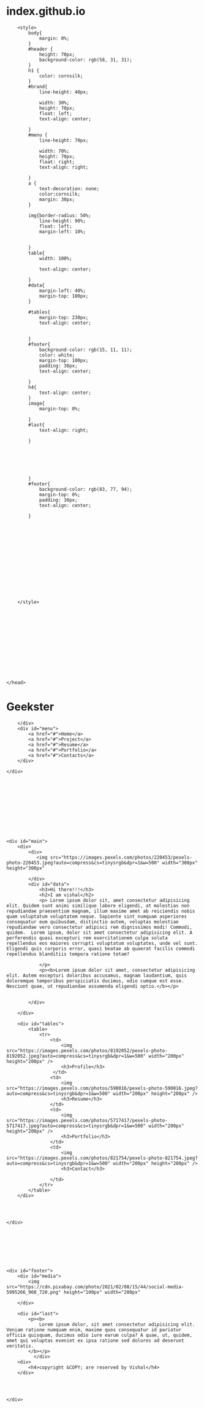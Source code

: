 # index.github.io

<html>
    <head>
        <link rel="stylesheet" type="text/css" href="style.css">
        <link rel="stylesheet" href="https://cdn.jsdelivr.net/npm/@fortawesome/fontawesome-free@5.15.4/css/fontawesome.min.css">

        <style>
            body{
                margin: 0%;
            }
            #header {
                height: 70px;
                background-color: rgb(58, 31, 31);
            }
            h1 {
                color: cornsilk;
            }
            #brand{
                line-height: 40px;
            
                width: 30%;
                height: 70px;
                float: left;
                text-align: center;

            }
            #menu {
                line-height: 70px;
            
                width: 70%;
                height: 70px;
                float: right;
                text-align: right;

            }
            a {
                text-decoration: none;
                color:cornsilk;
                margin: 30px;
            }

            img{border-radius: 50%;
                line-height: 90%;
                float: left;
                margin-left: 10%;
                
            
            }
            table{
                width: 100%;
               
                text-align: center;
                
            }
            #data{
                margin-left: 40%;
                margin-top: 100px;
            }

            #tables{
                margin-top: 230px;
                text-align: center;
            
                
            }
            #footer{
                background-color: rgb(15, 11, 11);
                color: white;
                margin-top: 100px;
                padding: 30px;
                text-align: center;
        
            }
            h4{
                text-align: center;
            }
            image{
                margin-top: 0%;

            }
            #last{
                text-align: right;
                
            }

            

    


            }
            #footer{
                background-color: rgb(83, 77, 94);
                margin-top: 0%;
                padding: 30px;
                text-align: center;
                
            }




            

           
            
             
           
           
           



        </style>














    </head>


<body>
    <div id="header">
        <div id="brand">
            <h1>Geekster</h1>




        </div>
        <div id="menu">
            <a href="#">Home</a>
            <a href="#">Project</a>
            <a href="#">Resume</a>
            <a href="#">Portfolio</a>
            <a href="#">Contacts</a>
        </div>

    </div>












    <div id="main">
        <div>
            <div>
               <img src="https://images.pexels.com/photos/220453/pexels-photo-220453.jpeg?auto=compress&cs=tinysrgb&dpr=1&w=500" width="300px" height="300px"
                
            </div>
            <div id="data">
                <h3>Hi there!!!</h3>
                <h2>I am vishal</h2>
                <p> Lorem ipsum dolor sit, amet consectetur adipisicing elit. Quidem sunt animi similique labore eligendi, at molestias non repudiandae praesentium magnam, illum maxime amet ab reiciendis nobis quam voluptatum voluptatem neque. Sapiente sint numquam asperiores consequatur eum quibusdam, distinctio autem, voluptas molestiae repudiandae vero consectetur adipisci rem dignissimos modi! Commodi, quidem.  Lorem ipsum, dolor sit amet consectetur adipisicing elit. A perferendis quasi excepturi rem exercitationem culpa soluta repellendus eos maiores corrupti voluptatum voluptates, unde vel sunt. Eligendi quis corporis error, quasi beatae ab quaerat facilis commodi repellendus blanditiis tempora ratione totam?
                     
                </p>
                <p><b>Lorem ipsum dolor sit amet, consectetur adipisicing elit. Autem excepturi doloribus accusamus, magnam laudantium, quis doloremque temporibus perspiciatis ducimus, odio cumque est esse. Nesciunt quae, ut repudiandae assumenda eligendi optio.</b></p>


            </div>

        </div>

        <div id="tables">
            <table>
                <tr>
                    <td>
                        <img src="https://images.pexels.com/photos/8192052/pexels-photo-8192052.jpeg?auto=compress&cs=tinysrgb&dpr=1&w=500" width="200px" height="200px" />
                        <h3>Profile</h3>
                     </td>
                    <td>
                        <img src="https://images.pexels.com/photos/590016/pexels-photo-590016.jpeg?auto=compress&cs=tinysrgb&dpr=1&w=500" width="200px" height="200px" />
                        <h3>Resume</h3>
                    </td>
                    <td>
                        <img src="https://images.pexels.com/photos/5717417/pexels-photo-5717417.jpeg?auto=compress&cs=tinysrgb&dpr=1&w=500" width="200px" height="200px" />
                        <h3>Portfolio</h3>
                    </td>
                    <td>
                        <img src="https://images.pexels.com/photos/821754/pexels-photo-821754.jpeg?auto=compress&cs=tinysrgb&dpr=1&w=500" width="200px" height="200px" />
                        <h3>Contact</h3>
                        
                    </td>
                </tr>
            </table>
        </div>




    </div>








    <div id="footer">
        <div id="media">
            <img src="https://cdn.pixabay.com/photo/2021/02/08/15/44/social-media-5995266_960_720.png" height="100px" width="200px"

        </div>
       
        <div id="last"> 
            <p><b>
                Lorem ipsum dolor, sit amet consectetur adipisicing elit. Veniam ratione numquam enim, maxime quos consequatur id pariatur officia quisquam, ducimus odio iure earum culpa? A quae, ut, quidem, amet qui voluptas eveniet ex ipsa ratione sed dolores ad deserunt veritatis.
            </b></p>
              </div>
        <div>
            <h4>copyright &COPY; are reserved by Vishal</h4>
        </div>
 



    </div>





    
</body> 








</html>